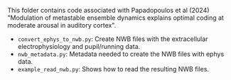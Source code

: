 This folder contains code associated with Papadopoulos et al (2024) "Modulation of metastable ensemble dynamics explains optimal coding at moderate arousal in auditory cortex".

* `convert_ephys_to_nwb.py`: Create NWB files with the extracellular electrophysiology and pupil/running data.
* `nwb_metadata.py`: Metadata needed to create the NWB files with ephys data.
* `example_read_nwb.py`: Shows how to read the resulting NWB files.
